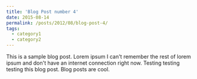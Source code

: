 ```yaml
---
title: 'Blog Post number 4'
date: 2015-08-14
permalink: /posts/2012/08/blog-post-4/
tags:
  - category1
  - category2
---
```


This is a sample blog post. Lorem ipsum I can't remember the rest of lorem ipsum and don't have an internet connection right now. Testing testing testing this blog post. Blog posts are cool.
